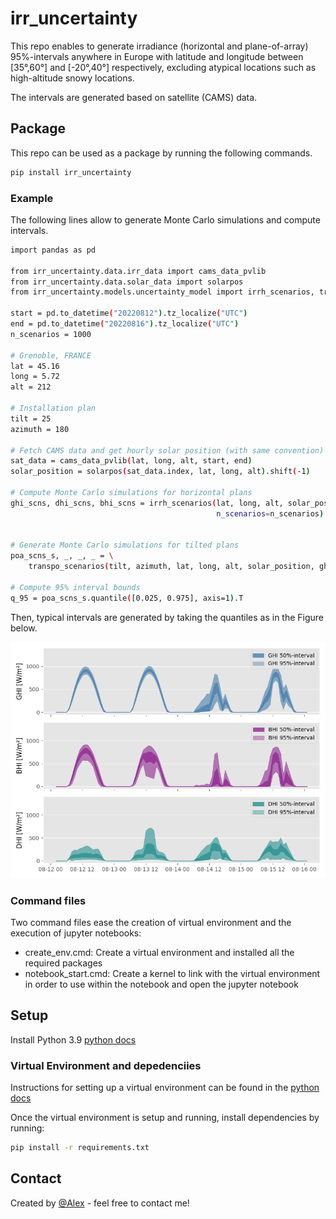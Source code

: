 # irr_uncertainty

This repo enables to generate irradiance (horizontal and plane-of-array) 95%-intervals anywhere in Europe with latitude and longitude between [35°,60°] and [-20°,40°] respectively, excluding atypical locations such as high-altitude snowy locations.

The intervals are generated based on satellite (CAMS) data.

## Package

This repo can be used as a package by running the following commands.

```bash
pip install irr_uncertainty
```

### Example

The following lines allow to generate  Monte Carlo simulations and compute intervals.

```bash
import pandas as pd

from irr_uncertainty.data.irr_data import cams_data_pvlib
from irr_uncertainty.data.solar_data import solarpos
from irr_uncertainty.models.uncertainty_model import irrh_scenarios, transpo_scenarios

start = pd.to_datetime("20220812").tz_localize("UTC")
end = pd.to_datetime("20220816").tz_localize("UTC")
n_scenarios = 1000

# Grenoble, FRANCE
lat = 45.16
long = 5.72
alt = 212

# Installation plan
tilt = 25
azimuth = 180

# Fetch CAMS data and get hourly solar position (with same convention)
sat_data = cams_data_pvlib(lat, long, alt, start, end)
solar_position = solarpos(sat_data.index, lat, long, alt).shift(-1)  

# Compute Monte Carlo simulations for horizontal plans
ghi_scns, dhi_scns, bhi_scns = irrh_scenarios(lat, long, alt, solar_position, sat_data["ghi"],
                                              n_scenarios=n_scenarios)
											  

# Generate Monte Carlo simulations for tilted plans
poa_scns_s, _, _, _ = \
    transpo_scenarios(tilt, azimuth, lat, long, alt, solar_position, ghi_scns, dhi_scns, n_scenarios=n_scenarios)

# Compute 95% interval bounds
q_95 = poa_scns_s.quantile([0.025, 0.975], axis=1).T
```

Then, typical intervals are generated by taking the quantiles as in the Figure below.

![Illustration quantiles](https://raw.githubusercontent.com/AlexandreHugoMathieu/irr_uncertainty/refs/heads/main/data/irr_data/images/illustration_h_all_quantiles.png)

### Command files

Two command files ease the creation of virtual environment and the execution of jupyter notebooks:

- create_env.cmd: Create a virtual environment and installed all the required packages
- notebook_start.cmd: Create a kernel to link with the virtual environment in order to use within the notebook and open the jupyter notebook



## Setup

Install Python 3.9 [python docs](https://docs.python.org/3/using/unix.html#getting-and-installing-the-latest-version-of-python)

### Virtual Environment and depedenciies

Instructions for setting up a virtual environment can be found in the [python docs](https://packaging.python.org/guides/installing-using-pip-and-virtual-environments/)

Once the virtual environment is setup and running, install dependencies by running:

```bash
pip install -r requirements.txt
```


## Contact
Created by [@Alex](https://alexandrehugomathieu.github.io/alexandremathieu.github.io//) - feel free to contact me!
